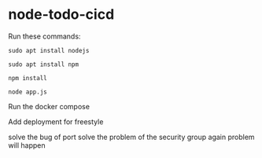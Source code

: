 # node-todo-cicd

Run these commands:


`sudo apt install nodejs`


`sudo apt install npm`


`npm install`

`node app.js`

Run the docker compose

Add deployment for freestyle

solve the bug of port
solve the problem of the security group
again problem will happen
